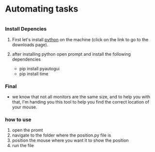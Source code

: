<h1> Automating tasks <h1>

### Install Depencies

1. First let's install [python](https://www.python.org/downloads/) on the machine (click on the link to go to the downloads page).

2. after installing python open prompt and install the following dependencies
    - pip install pyautogui
    - pip install time 

 ### Final
 - we know that not all monitors are the same size, and to help you with that, I'm handing you this tool to help you find the correct location of your mouse.
 
 ### how to use
 1. open the promt  
 2. navigate to the folder where the position.py file is
 3. position the mouse where you want it to show the position  
 4. run the file

